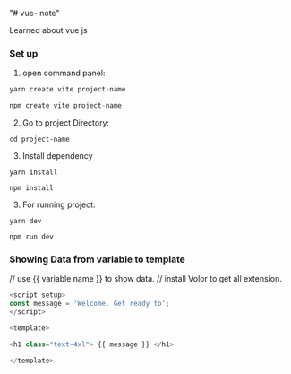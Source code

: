 "# vue- note"

Learned about vue js

### Set up
1. open command panel: 

```js
yarn create vite project-name

npm create vite project-name

```
2. Go to project Directory: 

```
cd project-name
```
3. Install dependency 

```
yarn install 

npm install

```
3. For running project:

```
yarn dev

npm run dev

```


### Showing Data from variable to template
// use {{ variable name }} to show data.
// install Volor to get all extension. 

```javascript
<script setup>
const message = 'Welcome. Get ready to';
</script>

<template>

<h1 class="text-4xl"> {{ message }} </h1>

</template>

```